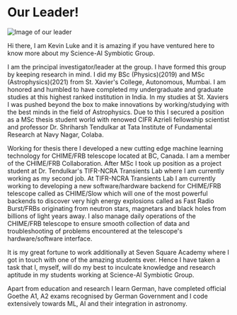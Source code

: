 # Our Leader!

![Image of our leader](https://lukekevin.github.io/profile-picture.jpg#left)

Hi there, I am Kevin Luke and it is amazing if you have ventured here to know more about my Science-AI Symbiotic Group. 

I am the principal investigator/leader at the group. I have formed this group by keeping research in mind. I did my BSc (Physics)(2019) and MSc (Astrophysics)(2021) from St. Xavier's College, Autonomous, Mumbai. I am honored and humbled to have completed my undergraduate and graduate studies at this highest ranked institution in India. In my studies at St. Xaviers I was pushed beyond the box to make innovations by working/studying with the best minds in the field of Astrophysics. Due to this I secured a position as a MSc thesis student world with renowed CIFR Azrieli fellowship scientist and professor Dr. Shriharsh Tendulkar at Tata Institute of Fundamental Research at Navy Nagar, Colaba. 

Working for thesis there I developed a new cutting edge machine learning technology for CHIME/FRB telescope located at BC, Canada. I am a member of the CHIME/FRB Collaboration. After MSc I took up position as a project student at Dr. Tendulkar's TIFR-NCRA Transients Lab where I am currently working as my second job. At TIFR-NCRA Transients Lab I am currently working to developing a new software/hardware backend for CHIME/FRB telescope called as CHIME/Slow which will one of the most powerful backends to discover very high energy explosions called as Fast Radio Burst/FRBs originating from neutron stars, magnetars and black holes from billions of light years away. I also manage daily operations of the CHIME/FRB telescope to ensure smooth collection of data and troubleshooting of problems encountered at the telescope's hardware/software interface.

It is my great fortune to work additionally at Seven Square Academy where I got in touch with one of the amazing students ever. Hence I have taken a task that I, myself, will do my best to inculcate knowledge and research aptitude in my students working at Science-AI Symbiotic Group.

Apart from education and research I learn German, have completed official Goethe A1, A2 exams recognised by German Government and I code extensively towards ML, AI and their integration in astronomy.
